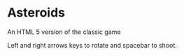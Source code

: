 # Asteroids
An HTML 5 version of the classic game


Left and right arrows keys to rotate and spacebar to shoot.
